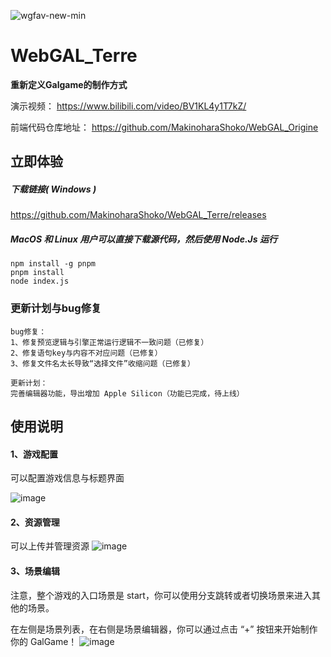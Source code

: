 ![wgfav-new-min](https://user-images.githubusercontent.com/30483415/172886968-bb6cfcab-a258-45dd-8e17-754373ec01b1.png)

# WebGAL_Terre

**重新定义Galgame的制作方式**

演示视频： https://www.bilibili.com/video/BV1KL4y1T7kZ/

前端代码仓库地址： https://github.com/MakinoharaShoko/WebGAL_Origine

## 立即体验

##### 下载链接( Windows )

https://github.com/MakinoharaShoko/WebGAL_Terre/releases

##### MacOS 和 Linux 用户可以直接下载源代码，然后使用 Node.Js 运行 

```
npm install -g pnpm
pnpm install
node index.js
```

### 更新计划与bug修复

```
bug修复：
1、修复预览逻辑与引擎正常运行逻辑不一致问题（已修复）
2、修复语句key与内容不对应问题（已修复）
3、修复文件名太长导致“选择文件”收缩问题（已修复）

更新计划：
完善编辑器功能，导出增加 Apple Silicon（功能已完成，待上线）
```

## 使用说明

#### 1、游戏配置

可以配置游戏信息与标题界面

![image](https://user-images.githubusercontent.com/30483415/164865583-f893a56c-16dc-47f6-a8fc-b69a49133976.png)

#### 2、资源管理

可以上传并管理资源
![image](https://user-images.githubusercontent.com/30483415/164865600-6453ca3d-35f4-4183-a4a3-a0d1e223b338.png)


#### 3、场景编辑

注意，整个游戏的入口场景是 start，你可以使用分支跳转或者切换场景来进入其他的场景。

在左侧是场景列表，在右侧是场景编辑器，你可以通过点击 “+” 按钮来开始制作你的 GalGame！
![image](https://user-images.githubusercontent.com/30483415/164865631-4eb655e6-feca-42ef-a1f8-8be2d36e17cf.png)

